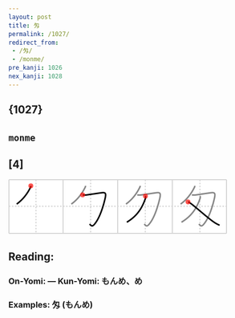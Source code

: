 ```yaml
---
layout: post
title: 匁
permalink: /1027/
redirect_from:
 - /匁/
 - /monme/
pre_kanji: 1026
nex_kanji: 1028
---
```


## {1027}

## `monme`

## [4]

<div class="stroke"><img src="../images/E58C81.png" /></div>

## Reading:

### On-Yomi:  &mdash; Kun-Yomi: もんめ、め

### Examples: 匁 (もんめ)
